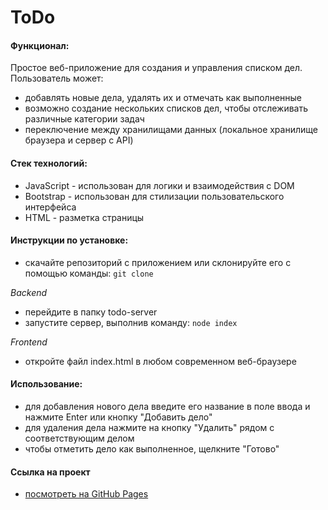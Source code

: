 # ToDo

#### Функционал:
Простое веб-приложение для создания и управления списком дел. Пользователь может:
* добавлять новые дела, удалять их и отмечать как выполненные
* возможно создание нескольких списков дел, чтобы отслеживать различные категории задач
* переключение между хранилищами данных (локальное хранилище браузера и сервер с API)

#### Стек технологий:
* JavaScript - использован для логики и взаимодействия с DOM
* Bootstrap - использован для стилизации пользовательского интерфейса
* HTML - разметка страницы

#### Инструкции по установке:
- cкачайте репозиторий с приложением или склонируйте его с помощью команды: `git clone`

_Backend_

- перейдите в папку todo-server
- запустите сервер, выполнив команду: `node index`

_Frontend_

- oткройте файл index.html в любом современном веб-браузере

#### Использование:
* для добавления нового дела введите его название в поле ввода и нажмите Enter или кнопку "Добавить дело"
* для удаления дела нажмите на кнопку "Удалить" рядом с соответствующим делом
* чтобы отметить дело как выполненное, щелкните "Готово"

#### Ссылка на проект
* [посмотреть на GitHub Pages](https://mashamoreva.github.io/todo/)
